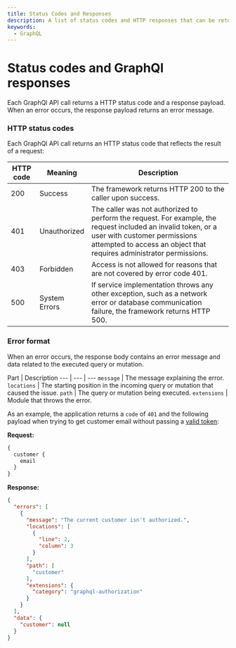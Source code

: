 ```yaml
---
title: Status Codes and Responses
description: A list of status codes and HTTP responses that can be returned from the GraphQl API.
keywords:
  - GraphQL
---
```


# Status codes and GraphQl responses

Each GraphQl API call returns a HTTP status code and a response payload. When an error occurs, the response payload returns an error message.

### HTTP status codes

Each GraphQl API call returns an HTTP status code that reflects the result of a request:

HTTP code | Meaning | Description
--- | --- | ---
200 | Success | The framework returns HTTP 200 to the caller upon success.
401 | Unauthorized | The caller was not authorized to perform the request. For example, the request included an invalid token, or a user with customer permissions attempted to access an object that requires administrator permissions.
403 | Forbidden | Access is not allowed for reasons that are not covered by error code 401.
500 | System Errors | If service implementation throws any other exception, such as a network error or database communication failure, the framework returns HTTP 500.

### Error format

When an error occurs, the response body contains an error message and data related to the executed query or mutation.

Part | Description
--- | --- | ---
`message` | The message explaining the error.
`locations` | The starting position in the incoming query or mutation that caused the issue.
`path` | The query or mutation being executed.
`extensions` | Module that throws the error.

As an example, the application returns a `code` of `401` and the following payload when trying to get customer email without passing a [valid token](authorization-tokens.md):

**Request:**

```graphql
{
  customer {
    email
  }
}
```

**Response:**

```json
{
  "errors": [
    {
      "message": "The current customer isn't authorized.",
      "locations": [
        {
          "line": 2,
          "column": 3
        }
      ],
      "path": [
        "customer"
      ],
      "extensions": {
        "category": "graphql-authorization"
      }
    }
  ],
  "data": {
    "customer": null
  }
}
```

